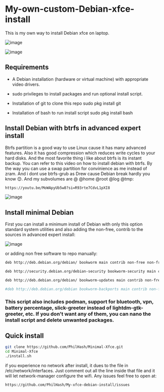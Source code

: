 # My-own-custom-Debian-xfce-install

This is my own way to install Debian xfce on laptop. 

![image](https://github.com/user-attachments/assets/1f161427-307d-4c4a-88dd-93d42d9bbca8)


![image](https://github.com/user-attachments/assets/f7442857-b107-428a-b197-9cb56820433c)

## Requirements

* A Debian installation (hardware or virtual machine) with appropriate video drivers.

* sudo privileges to install packages and run optional install script.

* Installation of git to clone this repo sudo pkg install git

* Installation of bash to run install script sudo pkg install bash

## Install Debian with btrfs in advanced expert install

Btrfs partition is a good way to use Linux cause it has many advanced features. Also it has good compression which reduces write cycles to your hard disks. And the most favorite thing i like about btrfs is its instant backup.
You can refer to this video on how to install debian with btrfs. By the way you can use a swap partition for convinience as me instead of zram. And i dont use btrfs-grub as Drew cause Debian break hardly you know 😊. And my subvolumes are @ @home @root @log @tmp:

```bash
https://youtu.be/MoWApyUb5w8?si=R93rte7CdvL1pXI8
```

![image](https://github.com/user-attachments/assets/8761d8f3-c978-401a-b795-64515197e3f2)

## Install minimal Debian
First you can install a minimum install of Debian with only this option standard system utilities and also adding the non-free, contrib to the sources in advanced expert install:

![image](https://github.com/user-attachments/assets/1ca5d936-75cb-4980-87e4-b08aac57e953)

or adding non free software to repo manually:

```bash
deb http://deb.debian.org/debian/ bookworm main contrib non-free non-free-firmware

deb http://security.debian.org/debian-security bookworm-security main contrib non-free non-free-firmware

deb http://deb.debian.org/debian/ bookworm-updates main contrib non-free non-free-firmware

#deb http://deb.debian.org/debian bookworm-backports main contrib non-free non-free-firmware
```

### This script also includes podman, support for bluetooth, vpn, battery percentage, slick-greeter instead of lightdm-gtk-greeter, etc. If you don't want any of them, you can nano the install script and delete unwanted packages.

## Quick install

```bash
git clone https://github.com/PhilHash/Minimal-Xfce.git
cd Minimal-Xfce
./install.sh
```
if you experience no network after install, it dues to the file in /etc/network/interfaces. Just comment out all the line inside that file and it will let network-manager configure the wifi. Any issues feel free to open at:

`https://github.com/PhilHash/My-xfce-debian-install/issues`
